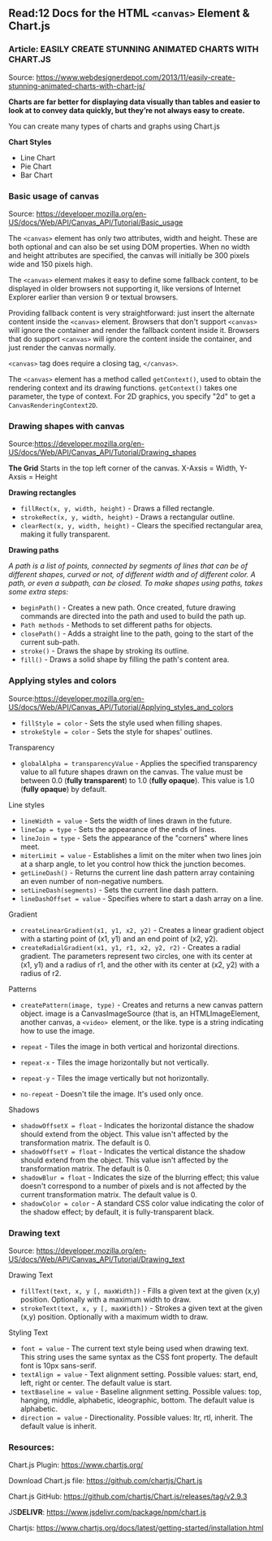 ## Read:12 Docs for the HTML `<canvas>` Element & Chart.js

### Article: EASILY CREATE STUNNING ANIMATED CHARTS WITH CHART.JS

Source: https://www.webdesignerdepot.com/2013/11/easily-create-stunning-animated-charts-with-chart-js/

**Charts are far better for displaying data visually than tables and easier to look at to convey data quickly, but they’re not always easy to create.**


You can create many types of charts and graphs using Chart.js

**Chart Styles**
* Line Chart
* Pie Chart
* Bar Chart

### Basic usage of canvas

Source: https://developer.mozilla.org/en-US/docs/Web/API/Canvas_API/Tutorial/Basic_usage

The `<canvas>` element has only two attributes, width and height. These are both optional and can also be set using DOM properties. When no width and height attributes are specified, the canvas will initially be 300 pixels wide and 150 pixels high.

The `<canvas>` element makes it easy to define some fallback content, to be displayed in older browsers not supporting it, like versions of Internet Explorer earlier than version 9 or textual browsers.

Providing fallback content is very straightforward: just insert the alternate content inside the `<canvas>` element. Browsers that don't support `<canvas>` will ignore the container and render the fallback content inside it. Browsers that do support `<canvas>` will ignore the content inside the container, and just render the canvas normally.

`<canvas>` tag does require a closing tag, `</canvas>`.

The `<canvas>` element has a method called `getContext()`, used to obtain the rendering context and its drawing functions. `getContext()` takes one parameter, the type of context. For 2D graphics, you specify "2d" to get a `CanvasRenderingContext2D`.

### Drawing shapes with canvas

Source:https://developer.mozilla.org/en-US/docs/Web/API/Canvas_API/Tutorial/Drawing_shapes

**The Grid** Starts in the top left corner of the canvas. X-Axsis = Width, Y-Axsis = Height 

**Drawing rectangles**
- `fillRect(x, y, width, height)` - Draws a filled rectangle.
- `strokeRect(x, y, width, height)` - Draws a rectangular outline.
- `clearRect(x, y, width, height)` - Clears the specified rectangular area, making it fully transparent.

**Drawing paths**

*A path is a list of points, connected by segments of lines that can be of different shapes, curved or not, of different width and of different color. A path, or even a subpath, can be closed. To make shapes using paths, takes some extra steps:*

- `beginPath()` - Creates a new path. Once created, future drawing commands are directed into the path and used to build the path up.
- `Path methods` - Methods to set different paths for objects.
- `closePath()` - Adds a straight line to the path, going to the start of the current sub-path.
- `stroke()` - Draws the shape by stroking its outline.
- `fill()` - Draws a solid shape by filling the path's content area.

### Applying styles and colors

Source:https://developer.mozilla.org/en-US/docs/Web/API/Canvas_API/Tutorial/Applying_styles_and_colors

- `fillStyle = color` - Sets the style used when filling shapes.
- `strokeStyle = color` - Sets the style for shapes' outlines.

Transparency

- `globalAlpha = transparencyValue` - Applies the specified transparency value to all future shapes drawn on the canvas. The value must be between 0.0 (**fully transparent**) to 1.0 (**fully opaque**). This value is 1.0 (**fully opaque**) by default.

Line styles

- `lineWidth = value` - Sets the width of lines drawn in the future.
- `lineCap = type` - Sets the appearance of the ends of lines.
- `lineJoin = type` - Sets the appearance of the "corners" where lines meet.
- `miterLimit = value` - Establishes a limit on the miter when two lines join at a sharp angle, to let you control how thick the junction becomes.
- `getLineDash()` - Returns the current line dash pattern array containing an even number of non-negative numbers.
- `setLineDash(segments)` - Sets the current line dash pattern.
- `lineDashOffset = value` - Specifies where to start a dash array on a line.

Gradient

- `createLinearGradient(x1, y1, x2, y2)` - Creates a linear gradient object with a starting point of (x1, y1) and an end point of (x2, y2).
- `createRadialGradient(x1, y1, r1, x2, y2, r2)` - Creates a radial gradient. The parameters represent two circles, one with its center at (x1, y1) and a radius of r1, and the other with its center at (x2, y2) with a radius of r2.


Patterns

- `createPattern(image, type)` - Creates and returns a new canvas pattern object. image is a CanvasImageSource (that is, an HTMLImageElement, another canvas, a `<video> `element, or the like. type is a string indicating how to use the image.


- `repeat` - Tiles the image in both vertical and horizontal directions.
- `repeat-x` - Tiles the image horizontally but not vertically.
- `repeat-y` - Tiles the image vertically but not horizontally.
- `no-repeat` - Doesn't tile the image. It's used only once.

Shadows

- `shadowOffsetX = float` - Indicates the horizontal distance the shadow should extend from the object. This value isn't affected by the transformation matrix. The default is 0.
- `shadowOffsetY = float` - Indicates the vertical distance the shadow should extend from the object. This value isn't affected by the transformation matrix. The default is 0.
- `shadowBlur = float` - Indicates the size of the blurring effect; this value doesn't correspond to a number of pixels and is not affected by the current transformation matrix. The default value is 0.
- `shadowColor = color` - A standard CSS color value indicating the color of the shadow effect; by default, it is fully-transparent black.

### Drawing text

Source: https://developer.mozilla.org/en-US/docs/Web/API/Canvas_API/Tutorial/Drawing_text

Drawing Text

- `fillText(text, x, y [, maxWidth])` - Fills a given text at the given (x,y) position. Optionally with a maximum width to draw.
- `strokeText(text, x, y [, maxWidth])` - Strokes a given text at the given (x,y) position. Optionally with a maximum width to draw.

Styling Text

- `font = value` - The current text style being used when drawing text. This string uses the same syntax as the CSS font property. The default font is 10px sans-serif.
- `textAlign = value` - Text alignment setting. Possible values: start, end, left, right or center. The default value is start.
- `textBaseline = value` - Baseline alignment setting. Possible values: top, hanging, middle, alphabetic, ideographic, bottom. The default value is alphabetic.
- `direction = value` - Directionality. Possible values: ltr, rtl, inherit. The default value is inherit.






















### Resources:

Chart.js Plugin: https://www.chartjs.org/

Download Chart.js file: https://github.com/chartjs/Chart.js

Chart.js GitHub: https://github.com/chartjs/Chart.js/releases/tag/v2.9.3

JS**DELIVR**: https://www.jsdelivr.com/package/npm/chart.js

Chartjs: https://www.chartjs.org/docs/latest/getting-started/installation.html

